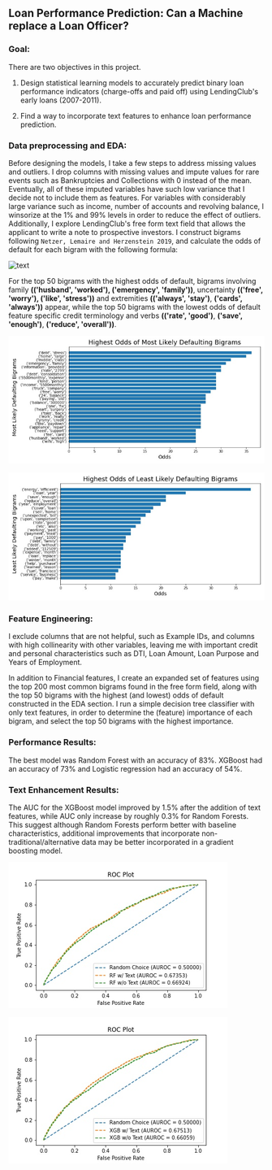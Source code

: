 ## Loan Performance Prediction: Can a Machine replace a Loan Officer?

### Goal:

There are two objectives in this project.

1) Design statistical learning models to accurately predict binary loan performance indicators (charge-offs and paid off) using LendingClub's early loans (2007-2011). 

2) Find a way to incorporate text features to enhance loan performance prediction. 

### Data preprocessing and EDA:

Before designing the models, I take a few steps to address missing values and outliers. I drop columns with missing values and impute values for rare events such as Bankruptcies and Collections with 0 instead of the mean. Eventually, all of these imputed variables have such low variance that I decide not to include them as features. For variables with considerably large variance such as income, number of accounts and revolving balance, I winsorize at the 1% and 99% levels in order to reduce the effect of outliers. Additionally, I explore LendingClub's free form text field that allows the applicant to write a note to prospective investors. I construct bigrams following ``Netzer, Lemaire and Herzenstein 2019``, and calculate the odds of default for each bigram with the following formula:

![text](https://latex.codecogs.com/svg.latex?\frac{P(bigram|defaulted)}{P(bigram|repaid)}) 

For the top 50 bigrams with the highest odds of default, bigrams involving family <b>(('husband', 'worked'), ('emergency', 'family'))</b>, uncertainty <b>(('free', 'worry'), ('like', 'stress'))</b> and extremities <b>(('always', 'stay')</b>, <b>('cards', 'always'))</b> appear, while the top 50 bigrams with the lowest odds of default feature specific credit terminology and verbs <b>(('rate', 'good')</b>, <b>('save', 'enough')</b>, <b>('reduce', 'overall'))</b>.

![default_bigrams](https://github.com/daniel-d-wu/Online-Loan-Default-Prediction/blob/main/figures/chgoff_bigrams.jpg)

![paid_bigrams](https://github.com/daniel-d-wu/Online-Loan-Default-Prediction/blob/main/figures/paid_bigrams.jpg)


### Feature Engineering:

I exclude columns that are not helpful, such as Example IDs, and columns with high collinearity with other variables, leaving me with important credit and personal characteristics such as DTI, Loan Amount, Loan Purpose and Years of Employment. 

In addition to Financial features, I create an expanded set of features using the top 200 most common bigrams found in the free form field, along with the top 50 bigrams with the highest (and lowest) odds of default constructed in the EDA section. I run a simple decision tree classifier with only text features, in order to determine the (feature) importance of each bigram, and select the top 50 bigrams with the highest importance.

### Performance Results:

The best model was Random Forest with an accuracy of 83%. XGBoost had an accuracy of 73% and Logistic regression had an accuracy of 54%.

### Text Enhancement Results:

The AUC for the XGBoost model improved by 1.5% after the addition of text features, while AUC only increase by roughly 0.3% for Random Forests. This suggest although Random Forests perform better with baseline characteristics, additional improvements that incorporate non-traditional/alternative data may be better incorporated in a gradient boosting model.


![ROC_curve_rf](https://github.com/daniel-d-wu/Online-Loan-Default-Prediction/blob/main/figures/ROC_curve_rf.jpg)

![ROC_curve_xgb](https://github.com/daniel-d-wu/Online-Loan-Default-Prediction/blob/main/figures/ROC_curve_xgb.jpg)






  

  
  
  
